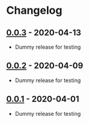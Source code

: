 # Changelog

## [0.0.3] - 2020-04-13

- Dummy release for testing

## [0.0.2] - 2020-04-09

- Dummy release for testing

## [0.0.1] - 2020-04-01

- Dummy release for testing


[0.0.3]: https://github.com/smash64-dev/package-updater/releases/tag/v0.0.3
[0.0.2]: https://github.com/smash64-dev/package-updater/releases/tag/v0.0.2
[0.0.1]: https://github.com/smash64-dev/package-updater/releases/tag/v0.0.1
